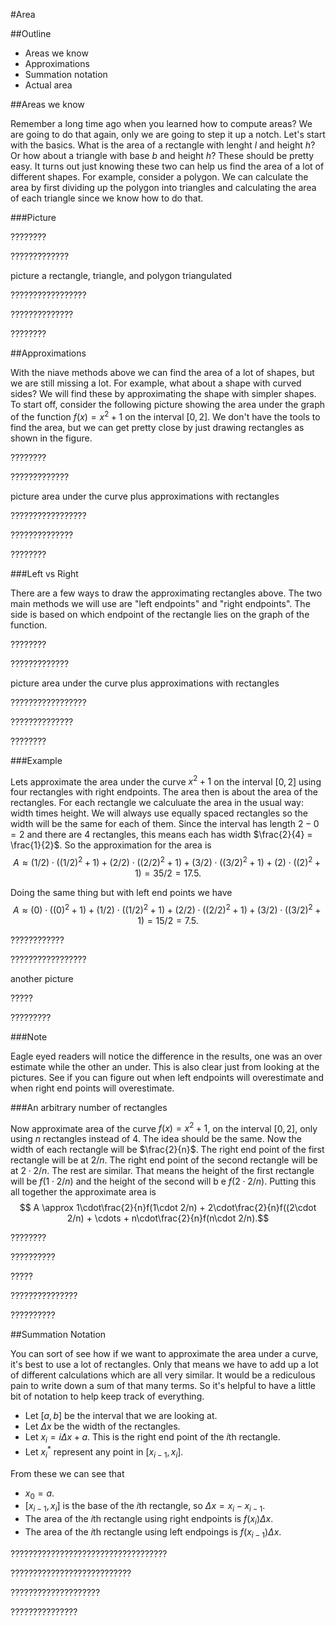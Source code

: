 #Area

##Outline

* Areas we know
* Approximations
* Summation notation
* Actual area

##Areas we know

Remember a long time ago when you learned how to compute areas? We are going to do that again, only we are going to step it up a notch. Let's start with the basics. What is the area of a rectangle with lenght $l$ and height $h$? Or how about a triangle with base $b$ and height $h$? These should be pretty easy. It turns out just knowing these two can help us find the area of a lot of different shapes. For example, consider a polygon. We can calculate the area by first dividing up the polygon into triangles and calculating the area of each triangle since we know how to do that.

###Picture

????????

?????????????

picture a rectangle, triangle, and polygon triangulated

?????????????????

??????????????

????????

##Approximations

With the niave methods above we can find the area of a lot of shapes, but we are still missing a lot. For example, what about a shape with curved sides? We will find these by approximating the shape with simpler shapes. To start off, consider the following picture showing the area under the graph of the function $f(x) = x^2 + 1$ on the interval $[0,2]$. We don't have the tools to find the area, but we can get pretty close by just drawing rectangles as shown in the figure.

????????

?????????????

picture area under the curve plus approximations with rectangles

?????????????????

??????????????

????????

###Left vs Right

There are a few ways to draw the approximating rectangles above. The two main methods we will use are "left endpoints" and "right endpoints". The side is based on which endpoint of the rectangle lies on the graph of the function.


????????

?????????????

picture area under the curve plus approximations with rectangles

?????????????????

??????????????

????????

###Example

Lets approximate the area under the curve $x^2+1$ on the interval $[0,2]$ using four rectangles with right endpoints. The area then is about the area of the rectangles. For each rectangle we calculuate the area in the usual way: width times height. We will always use equally spaced rectangles so the width will be the same for each of them. Since the interval has length $2 - 0 = 2$ and there are $4$ rectangles, this means each has width $\frac{2}{4} = \frac{1}{2}$. So the approximation for the area is $$A \approx (1/2)\cdot((1/2)^2+1) + (2/2)\cdot((2/2)^2+1) + (3/2)\cdot((3/2)^2+1) + (2)\cdot((2)^2+1) = 35/2 = 17.5.$$

Doing the same thing but with left end points we have $$A \approx (0)\cdot((0)^2+1) + (1/2)\cdot((1/2)^2+1) + (2/2)\cdot((2/2)^2+1) + (3/2)\cdot((3/2)^2+1) = 15/2 = 7.5.$$

????????????

?????????????????

another picture

?????

?????????

###Note

Eagle eyed readers will notice the difference in the results, one was an over estimate while the other an under. This is also clear just from looking at the pictures. See if you can figure out when left endpoints will overestimate and when right end points will overestimate.

###An arbitrary number of rectangles

Now approximate area of the curve $f(x) = x^2+1$, on the interval $[0,2]$, only using $n$ rectangles instead of $4$. The idea should be the same. Now the width of each rectangle will be $\frac{2}{n}$. The right end point of the first rectangle will be at $2/n$. The right end point of the second rectangle will be at $2\cdot 2/n$. The rest are similar. That means the height of the first rectangle will be $f(1\cdot 2/n)$ and the height of the second will b e $f(2\cdot 2/n)$. Putting this all together the approximate area is $$ A \approx 1\cdot\frac{2}{n}f(1\cdot 2/n) + 2\cdot\frac{2}{n}f((2\cdot 2/n) + \cdots + n\cdot\frac{2}{n}f(n\cdot 2/n).$$

????????

??????????

?????

???????????????

??????????

##Summation Notation

You can sort of see how if we want to approximate the area under a curve, it's best to use a lot of rectangles. Only that means we have to add up a lot of different calculations which are all very similar. It would be a rediculous pain to write down a sum of that many terms. So it's helpful to have a little bit of notation to help keep track of everything.

* Let $[a,b]$ be the interval that we are looking at.
* Let $\Delta x$ be the width of the rectangles.
* Let $x_i = i\Delta x + a$. This is the right end point of the $i$th rectangle.
* Let $x_i^\ast$ represent any point in $[x_{i-1},x_i]$.

From these we can see that

* $x_0 = a$.
* $[x_{i-1},x_i]$ is the base of the $i$th rectangle, so $\Delta x = x_i - x_{i-1}$.
* The area of the $i$th rectangle using right endpoints is $f(x_i)\Delta x$.
* The area of the $i$th rectangle using left endpoings is $f(x_{i-1})\Delta x$.

???????????????????????????????????

???????????????????????????

????????????????????

???????????????